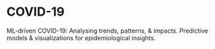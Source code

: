 # COVID-19
ML-driven COVID-19: Analysing trends, patterns, &amp; impacts. Predictive models &amp; visualizations for epidemiological insights.
